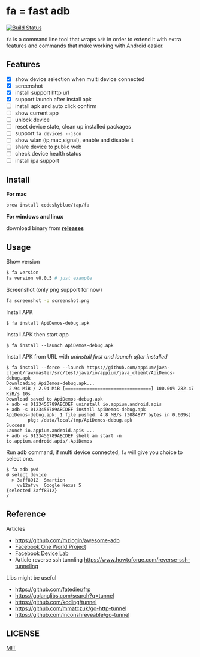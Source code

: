 # fa = fast adb
[![Build Status](https://travis-ci.org/codeskyblue/fa.svg?branch=master)](https://travis-ci.org/codeskyblue/fa)

`fa` is a command line tool that wraps `adb` in order to extend it with extra features and commands that make working with Android easier.

## Features
- [x] show device selection when multi device connected
- [x] screenshot
- [x] install support http url
- [x] support launch after install apk
- [ ] install apk and auto click confirm
- [ ] show current app
- [ ] unlock device
- [ ] reset device state, clean up installed packages
- [ ] support `fa devices --json`
- [ ] show wlan (ip,mac,signal), enable and disable it
- [ ] share device to public web
- [ ] check device health status
- [ ] install ipa support

## Install
**For mac**

```bash
brew install codeskyblue/tap/fa
```

**For windows and linux**

download binary from [**releases**](https://github.com/codeskyblue/fa/releases)

## Usage
Show version

```bash
$ fa version
fa version v0.0.5 # just example
```

Screenshot (only png support for now)

```bash
fa screenshot -o screenshot.png
```

Install APK

```
$ fa install ApiDemos-debug.apk
```

Install APK then start app

```
$ fa install --launch ApiDemos-debug.apk
```

Install APK from URL with _uninstall first and launch after installed_


```
$ fa install --force --launch https://github.com/appium/java-client/raw/master/src/test/java/io/appium/java_client/ApiDemos-debug.apk
Downloading ApiDemos-debug.apk...
 2.94 MiB / 2.94 MiB [================================] 100.00% 282.47 KiB/s 10s
Download saved to ApiDemos-debug.apk
+ adb -s 0123456789ABCDEF uninstall io.appium.android.apis
+ adb -s 0123456789ABCDEF install ApiDemos-debug.apk
ApiDemos-debug.apk: 1 file pushed. 4.8 MB/s (3084877 bytes in 0.609s)
        pkg: /data/local/tmp/ApiDemos-debug.apk
Success
Launch io.appium.android.apis ...
+ adb -s 0123456789ABCDEF shell am start -n io.appium.android.apis/.ApiDemos
```

Run adb command, if multi device connected, `fa` will give you choice to select one.

```
$ fa adb pwd
@ select device
  > 3aff8912  Smartion
    vv12afvv  Google Nexus 5
{selected 3aff8912}
/
```

## Reference
Articles

- <https://github.com/mzlogin/awesome-adb>
- [Facebook One World Project](https://code.fb.com/android/managing-resources-for-large-scale-testing/)
- [Facebook Device Lab](https://code.fb.com/android/the-mobile-device-lab-at-the-prineville-data-center/)
- Article reverse ssh tunnling <https://www.howtoforge.com/reverse-ssh-tunneling>

Libs might be useful

- <https://github.com/fatedier/frp>
- <https://golanglibs.com/search?q=tunnel>
- <https://github.com/koding/tunnel>
- <https://github.com/mmatczuk/go-http-tunnel>
- <https://github.com/inconshreveable/go-tunnel>

## LICENSE
[MIT](LICENSE)
